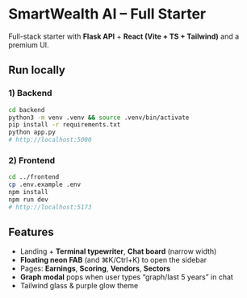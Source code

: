 # SmartWealth AI – Full Starter

Full-stack starter with **Flask API** + **React (Vite + TS + Tailwind)** and a premium UI.

## Run locally
### 1) Backend
```bash
cd backend
python3 -m venv .venv && source .venv/bin/activate
pip install -r requirements.txt
python app.py
# http://localhost:5000
```
### 2) Frontend
```bash
cd ../frontend
cp .env.example .env
npm install
npm run dev
# http://localhost:5173
```

## Features
- Landing + **Terminal typewriter**, **Chat board** (narrow width)
- **Floating neon FAB** (and ⌘K/Ctrl+K) to open the sidebar
- Pages: **Earnings**, **Scoring**, **Vendors**, **Sectors**
- **Graph modal** pops when user types “graph/last 5 years” in chat
- Tailwind glass & purple glow theme
